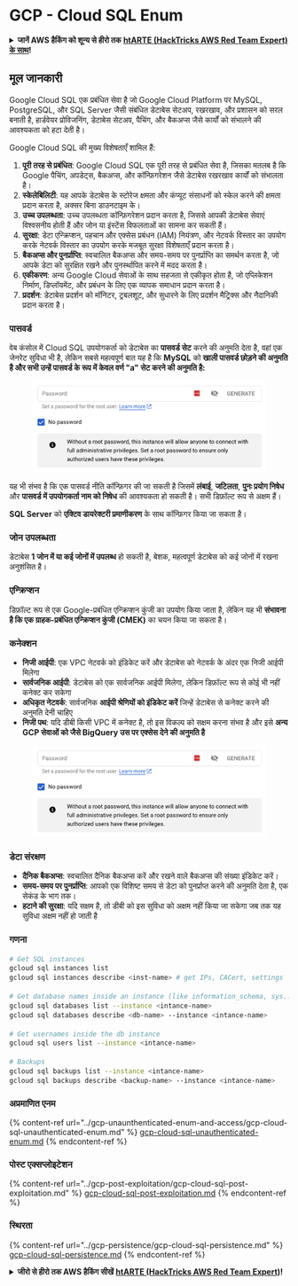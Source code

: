 # GCP - Cloud SQL Enum

<details>

<summary><strong>जानें AWS हैकिंग को शून्य से हीरो तक</strong> <a href="https://training.hacktricks.xyz/courses/arte"><strong>htARTE (HackTricks AWS Red Team Expert) के साथ</strong></a><strong>!</strong></summary>

HackTricks का समर्थन करने के अन्य तरीके:

* अगर आप अपनी **कंपनी का विज्ञापन HackTricks में देखना चाहते हैं** या **HackTricks को PDF में डाउनलोड करना चाहते हैं** तो [**सब्सक्रिप्शन प्लान्स देखें**](https://github.com/sponsors/carlospolop)!
* [**आधिकारिक PEASS और HackTricks स्वैग**](https://peass.creator-spring.com) प्राप्त करें
* हमारा विशेष [**NFTs**](https://opensea.io/collection/the-peass-family) संग्रह, [**The PEASS Family**](https://opensea.io/collection/the-peass-family) खोजें
* **शामिल हों** 💬 [**डिस्कॉर्ड समूह**](https://discord.gg/hRep4RUj7f) या [**टेलीग्राम समूह**](https://t.me/peass) या **मुझे** **ट्विटर** 🐦 [**@carlospolopm**](https://twitter.com/carlospolopm)** पर फॉलो** करें।
* **हैकिंग ट्रिक्स साझा करें** [**HackTricks**](https://github.com/carlospolop/hacktricks) और [**HackTricks Cloud**](https://github.com/carlospolop/hacktricks-cloud) को PR जमा करके
*
*
* github रिपॉसिटरी।

</details>

## मूल जानकारी

Google Cloud SQL एक प्रबंधित सेवा है जो Google Cloud Platform पर MySQL, PostgreSQL, और SQL Server जैसी संबंधित डेटाबेस सेटअप, रखरखाव, और प्रशासन को सरल बनाती है, हार्डवेयर प्रोविजनिंग, डेटाबेस सेटअप, पैचिंग, और बैकअप्स जैसे कार्यों को संभालने की आवश्यकता को हटा देती है।

Google Cloud SQL की मुख्य विशेषताएँ शामिल हैं:

1. **पूरी तरह से प्रबंधित**: Google Cloud SQL एक पूरी तरह से प्रबंधित सेवा है, जिसका मतलब है कि Google पैचिंग, अपडेट्स, बैकअप्स, और कॉन्फ़िगरेशन जैसे डेटाबेस रखरखाव कार्यों को संभालता है।
2. **स्केलेबिलिटी**: यह आपके डेटाबेस के स्टोरेज क्षमता और कंप्यूट संसाधनों को स्केल करने की क्षमता प्रदान करता है, अक्सर बिना डाउनटाइम के।
3. **उच्च उपलब्धता**: उच्च उपलब्धता कॉन्फ़िगरेशन प्रदान करता है, जिससे आपकी डेटाबेस सेवाएं विश्वसनीय होती हैं और जोन या इंस्टेंस विफलताओं का सामना कर सकती हैं।
4. **सुरक्षा**: डेटा एन्क्रिप्शन, पहचान और एक्सेस प्रबंधन (IAM) नियंत्रण, और नेटवर्क विस्तार का उपयोग करके नेटवर्क विस्तार का उपयोग करके मजबूत सुरक्षा विशेषताएँ प्रदान करता है।
5. **बैकअप्स और पुनर्प्राप्ति**: स्वचालित बैकअप्स और समय-समय पर पुनर्प्राप्ति का समर्थन करता है, जो आपके डेटा को सुरक्षित रखने और पुनर्स्थापित करने में मदद करता है।
6. **एकीकरण**: अन्य Google Cloud सेवाओं के साथ सहजता से एकीकृत होता है, जो एप्लिकेशन निर्माण, डिप्लॉयमेंट, और प्रबंधन के लिए एक व्यापक समाधान प्रदान करता है।
7. **प्रदर्शन**: डेटाबेस प्रदर्शन को मॉनिटर, ट्रबलशूट, और सुधारने के लिए प्रदर्शन मैट्रिक्स और नैदानिकी प्रदान करता है।

### पासवर्ड

वेब कंसोल में Cloud SQL उपयोगकर्ता को डेटाबेस का **पासवर्ड सेट** करने की अनुमति देता है, वहां एक जेनरेट सुविधा भी है, लेकिन सबसे महत्वपूर्ण बात यह है कि **MySQL** को **खाली पासवर्ड छोड़ने की अनुमति है और सभी उन्हें पासवर्ड के रूप में केवल वर्ण "a" सेट करने की अनुमति है:**

<figure><img src="../../../.gitbook/assets/image (1) (1) (1) (1) (1) (1) (1) (1) (1).png" alt=""><figcaption></figcaption></figure>

यह भी संभव है कि एक पासवर्ड नीति कॉन्फ़िगर की जा सकती है जिसमें **लंबाई**, **जटिलता**, **पुनः प्रयोग निषेध** और **पासवर्ड में उपयोगकर्ता नाम को निषेध** की आवश्यकता हो सकती है। सभी डिफ़ॉल्ट रूप से अक्षम हैं।

**SQL Server** को **एक्टिव डायरेक्टरी प्रमाणीकरण** के साथ कॉन्फ़िगर किया जा सकता है।

### जोन उपलब्धता

डेटाबेस **1 जोन में या कई जोनों में उपलब्ध** हो सकती है, बेशक, महत्वपूर्ण डेटाबेस को कई जोनों में रखना अनुशंसित है।

### एन्क्रिप्शन

डिफ़ॉल्ट रूप से एक Google-प्रबंधित एन्क्रिप्शन कुंजी का उपयोग किया जाता है, लेकिन यह भी **संभावना है कि एक ग्राहक-प्रबंधित एन्क्रिप्शन कुंजी (CMEK)** का चयन किया जा सकता है।

### कनेक्शन

* **निजी आईपी**: एक VPC नेटवर्क को इंडिकेट करें और डेटाबेस को नेटवर्क के अंदर एक निजी आईपी मिलेगा
* **सार्वजनिक आईपी**: डेटाबेस को एक सार्वजनिक आईपी मिलेगा, लेकिन डिफ़ॉल्ट रूप से कोई भी नहीं कनेक्ट कर सकेगा
* **अधिकृत नेटवर्क**: सार्वजनिक **आईपी श्रेणियों को इंडिकेट करें** जिन्हें डेटाबेस से कनेक्ट करने की अनुमति देनी चाहिए
* **निजी पथ**: यदि डीबी किसी VPC में कनेक्ट है, तो इस विकल्प को सक्षम करना संभव है और इसे **अन्य GCP सेवाओं को जैसे BigQuery उस पर एक्सेस देने की अनुमति है**

<figure><img src="../../../.gitbook/assets/image (1) (1) (1) (1) (1) (1) (1) (1) (1).png" alt=""><figcaption></figcaption></figure>

### डेटा संरक्षण

* **दैनिक बैकअप्स**: स्वचालित दैनिक बैकअप्स करें और रखने वाले बैकअप्स की संख्या इंडिकेट करें।
* **समय-समय पर पुनर्प्राप्ति**: आपको एक विशिष्ट समय से डेटा को पुनर्प्राप्त करने की अनुमति देता है, एक सेकंड के भाग तक।
* **हटाने की सुरक्षा**: यदि सक्षम है, तो डीबी को इस सुविधा को अक्षम नहीं किया जा सकेगा जब तक यह सुविधा अक्षम नहीं हो जाती है

### गणना
```bash
# Get SQL instances
gcloud sql instances list
gcloud sql instances describe <inst-name> # get IPs, CACert, settings

# Get database names inside an instance (like information_schema, sys...)
gcloud sql databases list --instance <intance-name>
gcloud sql databases describe <db-name> --instance <intance-name>

# Get usernames inside the db instance
gcloud sql users list --instance <intance-name>

# Backups
gcloud sql backups list --instance <intance-name>
gcloud sql backups describe <backup-name> --instance <intance-name>
```
### अप्रमाणित एनम

{% content-ref url="../gcp-unaunthenticated-enum-and-access/gcp-cloud-sql-unauthenticated-enum.md" %}
[gcp-cloud-sql-unauthenticated-enum.md](../gcp-unaunthenticated-enum-and-access/gcp-cloud-sql-unauthenticated-enum.md)
{% endcontent-ref %}

### पोस्ट एक्सप्लोइटेशन

{% content-ref url="../gcp-post-exploitation/gcp-cloud-sql-post-exploitation.md" %}
[gcp-cloud-sql-post-exploitation.md](../gcp-post-exploitation/gcp-cloud-sql-post-exploitation.md)
{% endcontent-ref %}

### स्थिरता

{% content-ref url="../gcp-persistence/gcp-cloud-sql-persistence.md" %}
[gcp-cloud-sql-persistence.md](../gcp-persistence/gcp-cloud-sql-persistence.md)
{% endcontent-ref %}

<details>

<summary><strong>जीरो से हीरो तक AWS हैकिंग सीखें</strong> <a href="https://training.hacktricks.xyz/courses/arte"><strong>htARTE (HackTricks AWS Red Team Expert)</strong></a><strong>!</strong></summary>

HackTricks का समर्थन करने के अन्य तरीके:

* यदि आप अपनी **कंपनी का विज्ञापन HackTricks में देखना चाहते हैं** या **HackTricks को PDF में डाउनलोड करना चाहते हैं** तो [**सब्सक्रिप्शन प्लान्स**](https://github.com/sponsors/carlospolop) देखें!
* [**आधिकारिक PEASS & HackTricks स्वैग**](https://peass.creator-spring.com) प्राप्त करें
* हमारे विशेष [**NFTs**](https://opensea.io/collection/the-peass-family) कलेक्शन, [**The PEASS Family**](https://opensea.io/collection/the-peass-family) खोजें
* **शामिल हों** 💬 [**डिस्कॉर्ड समूह**](https://discord.gg/hRep4RUj7f) या [**टेलीग्राम समूह**](https://t.me/peass) या **मुझे** ट्विटर पर **फॉलो** करें 🐦 [**@carlospolopm**](https://twitter.com/carlospolopm)**.**
* **हैकिंग ट्रिक्स साझा करें** हैकट्रिक्स और हैकट्रिक्स क्लाउड गिटहब रेपो में पीआर जमा करके।

</details>
